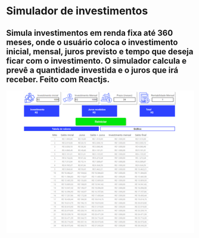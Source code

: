 # Simulador de investimentos
## Simula investimentos em renda fixa até 360 meses, onde o usuário coloca o investimento inicial, mensal, juros previsto e tempo que deseja ficar com o investimento. O simulador calcula e prevê a quantidade investida e o juros que irá receber. Feito com Reactjs.
![](https://github.com/WandreiMartins/simulador_de_investimentos/blob/main/src/img/imgp.png)